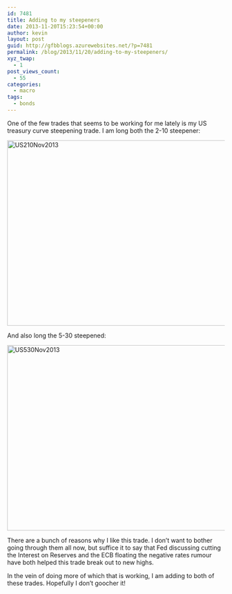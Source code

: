 ```yaml
---
id: 7481
title: Adding to my steepeners
date: 2013-11-20T15:23:54+00:00
author: kevin
layout: post
guid: http://gfbblogs.azurewebsites.net/?p=7481
permalink: /blog/2013/11/20/adding-to-my-steepeners/
xyz_twap:
  - 1
post_views_count:
  - 55
categories:
  - macro
tags:
  - bonds
---
```

One of the few trades that seems to be working for me lately is my US treasury curve steepening trade. I am long both the 2-10 steepener:

<img style="display:block; margin-left:auto; margin-right:auto;" src="http://themacrotourist.com/blogs/2013/11/US210Nov2013.gif" alt="US210Nov2013" title="US210Nov2013.gif" border="0" width="600" height="429" />

And also long the 5-30 steepened:

<img style="display:block; margin-left:auto; margin-right:auto;" src="http://themacrotourist.com/blogs/2013/11/US530Nov2013.gif" alt="US530Nov2013" title="US530Nov2013.gif" border="0" width="600" height="429" />

There are a bunch of reasons why I like this trade. I don&#8217;t want to bother going through them all now, but suffice it to say that Fed discussing cutting the Interest on Reserves and the ECB floating the negative rates rumour have both helped this trade break out to new highs. 

In the vein of doing more of which that is working, I am adding to both of these trades. Hopefully I don&#8217;t goocher it!